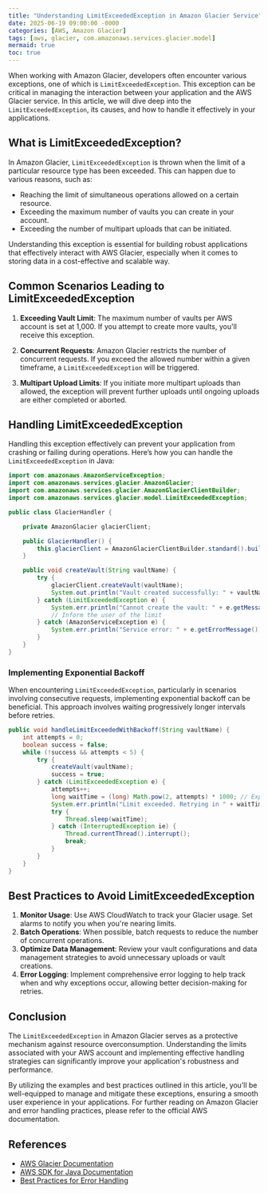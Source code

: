 ```yaml
---
title: "Understanding LimitExceededException in Amazon Glacier Service"
date: 2025-06-19 09:00:00 -0000
categories: [AWS, Amazon Glacier]
tags: [aws, glacier, com.amazonaws.services.glacier.model]
mermaid: true
toc: true
---
```



When working with Amazon Glacier, developers often encounter various exceptions, one of which is `LimitExceededException`. This exception can be critical in managing the interaction between your application and the AWS Glacier service. In this article, we will dive deep into the `LimitExceededException`, its causes, and how to handle it effectively in your applications.

## What is LimitExceededException?

In Amazon Glacier, `LimitExceededException` is thrown when the limit of a particular resource type has been exceeded. This can happen due to various reasons, such as:

- Reaching the limit of simultaneous operations allowed on a certain resource.
- Exceeding the maximum number of vaults you can create in your account.
- Exceeding the number of multipart uploads that can be initiated.

Understanding this exception is essential for building robust applications that effectively interact with AWS Glacier, especially when it comes to storing data in a cost-effective and scalable way.

## Common Scenarios Leading to LimitExceededException

1. **Exceeding Vault Limit**: The maximum number of vaults per AWS account is set at 1,000. If you attempt to create more vaults, you'll receive this exception.
  
2. **Concurrent Requests**: Amazon Glacier restricts the number of concurrent requests. If you exceed the allowed number within a given timeframe, a `LimitExceededException` will be triggered.

3. **Multipart Upload Limits**: If you initiate more multipart uploads than allowed, the exception will prevent further uploads until ongoing uploads are either completed or aborted.

## Handling LimitExceededException

Handling this exception effectively can prevent your application from crashing or failing during operations. Here’s how you can handle the `LimitExceededException` in Java:

```java
import com.amazonaws.AmazonServiceException;
import com.amazonaws.services.glacier.AmazonGlacier;
import com.amazonaws.services.glacier.AmazonGlacierClientBuilder;
import com.amazonaws.services.glacier.model.LimitExceededException;

public class GlacierHandler {

    private AmazonGlacier glacierClient;

    public GlacierHandler() {
        this.glacierClient = AmazonGlacierClientBuilder.standard().build();
    }

    public void createVault(String vaultName) {
        try {
            glacierClient.createVault(vaultName);
            System.out.println("Vault created successfully: " + vaultName);
        } catch (LimitExceededException e) {
            System.err.println("Cannot create the vault: " + e.getMessage());
            // Inform the user of the limit
        } catch (AmazonServiceException e) {
            System.err.println("Service error: " + e.getErrorMessage());
        }
    }
}
```

### Implementing Exponential Backoff

When encountering `LimitExceededException`, particularly in scenarios involving consecutive requests, implementing exponential backoff can be beneficial. This approach involves waiting progressively longer intervals before retries.

```java
public void handleLimitExceededWithBackoff(String vaultName) {
    int attempts = 0;
    boolean success = false;
    while (!success && attempts < 5) {
        try {
            createVault(vaultName);
            success = true;
        } catch (LimitExceededException e) {
            attempts++;
            long waitTime = (long) Math.pow(2, attempts) * 1000; // Exponential backoff
            System.err.println("Limit exceeded. Retrying in " + waitTime + " ms");
            try {
                Thread.sleep(waitTime);
            } catch (InterruptedException ie) {
                Thread.currentThread().interrupt();
                break;
            }
        }
    }
}
```

## Best Practices to Avoid LimitExceededException

1. **Monitor Usage**: Use AWS CloudWatch to track your Glacier usage. Set alarms to notify you when you're nearing limits.
2. **Batch Operations**: When possible, batch requests to reduce the number of concurrent operations.
3. **Optimize Data Management**: Review your vault configurations and data management strategies to avoid unnecessary uploads or vault creations.
4. **Error Logging**: Implement comprehensive error logging to help track when and why exceptions occur, allowing better decision-making for retries.

## Conclusion

The `LimitExceededException` in Amazon Glacier serves as a protective mechanism against resource overconsumption. Understanding the limits associated with your AWS account and implementing effective handling strategies can significantly improve your application's robustness and performance. 

By utilizing the examples and best practices outlined in this article, you’ll be well-equipped to manage and mitigate these exceptions, ensuring a smooth user experience in your applications. For further reading on Amazon Glacier and error handling practices, please refer to the official AWS documentation.

## References
- [AWS Glacier Documentation](https://docs.aws.amazon.com/amazonglacier/latest/dev/introduction.html)
- [AWS SDK for Java Documentation](https://docs.aws.amazon.com/sdk-for-java/latest/developer-guide/home.html)
- [Best Practices for Error Handling](https://docs.aws.amazon.com/sdk-for-java/latest/developer-guide/errors.html)
